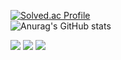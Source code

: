 
[![Solved.ac Profile](http://mazassumnida.wtf/api/generate_badge?boj=lh44)](https://solved.ac/lh44)<br/>
![Anurag's GitHub stats](https://github-readme-stats.vercel.app/api?username=yeoeoeonju&show_icons=true&theme=graywhite)




<img src="https://img.shields.io/badge/Python-3776AB?style=flat&logo=Python&logoColor=white"/> <img src="https://img.shields.io/badge/Tableau-E97627?style=flat&logo=Tableau&logoColor=white"/> <img src="https://img.shields.io/badge/R-276DC3?style=flat&logo=R&logoColor=white"/>
